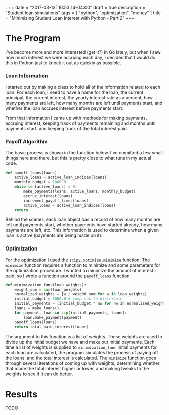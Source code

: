+++
date = "2017-03-13T16:53:14-04:00"
draft = true
description = "Student loan simulations"
tags = [
    "python",
    "optimization",
    "money"
]
title = "Minimizing Student Loan Interest with Python - Part 2"
+++

# The Program
I've become more and more interested (get it?) in Go lately, but when I saw how much interest we were accruing each day, I decided that I would do this in Python just to knock it out as quickly as possible.

### Loan Information
I started out by making a class to hold all of the information related to each loan. For each loan, I need to have a name for the loan, the current principal, the current interest, the yearly interest rate as a percent, how many payments are left, how many months are left until payments start, and whether the loan accrues interest before payments start.

From that information I came up with methods for making payments, accruing interest, keeping track of payments remaining and months until payments start, and keeping track of the total interest paid.

### Payoff Algorithm
The basic process is shown in the function below. I've ommitted a few small things here and there, but this is pretty close to what runs in my actual code.

```python
def payoff_loans(loans):
    active_loans = active_loan_indices(loans)
    monthly_budget = 1000.0
    while len(active_loans) > 0:
        make_payments(loans, active_loans, monthly_budget)
        accrue_interest(loans)
        increment_payoff_times(loans)
        active_loans = active_loan_indices(loans)
    return
```

Behind the scenes, each loan object has a record of how many months are left until payments start, whether payments have started already, how many payments are left, etc. This information is used to determine when a given loan is active (payments are being made on it).

### Optimization
For the optimization I used the `scipy.optimize.minimize` function. The `minimize` function requires a function to minimize and some parameters for the optimization procedure. I wanted to minimize the amount of interest I paid, so I wrote a function around the `payoff_loans` function.

```python
def minimization_func(loan_weights):
    weight_sum = sum(loan_weights)
    normalized_weights = [w / weight_sum for w in loan_weights]
    initial_budget = 1000.0 # lump sum to distribute
    initial_payments = [initial_budget * nw for nw in normalized_weights]
    loans = make_loans()
    for payment, loan in zip(initial_payments, loans):
        loan.make_payment(payment)
    payoff_loans(loans)
    return total_paid_interest(loans)
```

The argument to this function is a list of weights. These weights are used to divide up the initial budget we have and make our initial payments. Each time a list of weights is supplied to `minimization_func` initial payments for each loan are calculated, the program simulates the process of paying off the loans, and the total interest is calculated. The `minimize` function goes through several iterations of coming up with weights, determining whether that made the total interest higher or lower, and making tweaks to the weights to see if it can do better.

# Results
TODO
